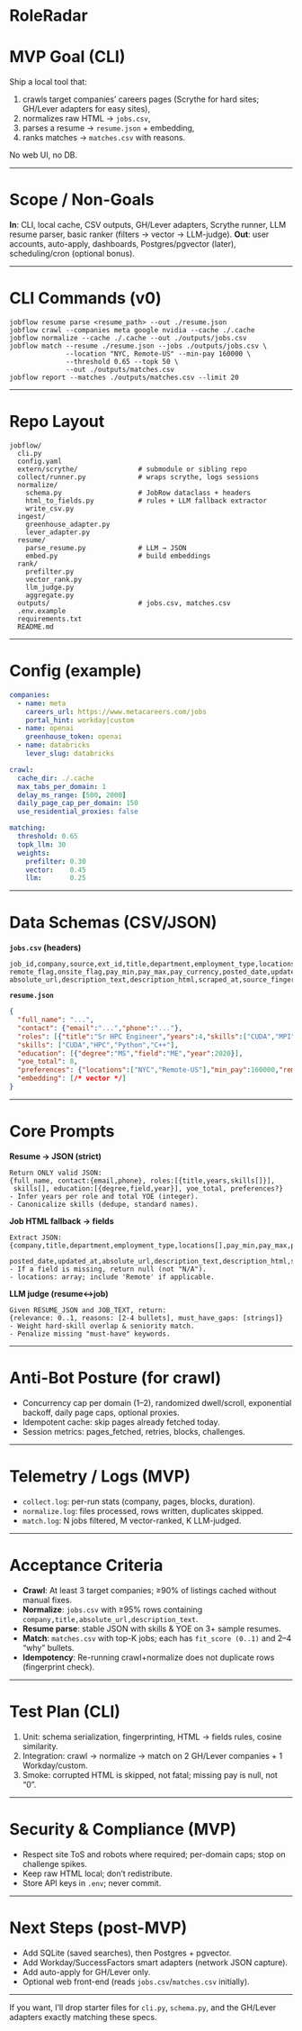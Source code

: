 # RoleRadar
# MVP Goal (CLI)

Ship a local tool that:

1. crawls target companies’ careers pages (Scrythe for hard sites; GH/Lever adapters for easy sites),
2. normalizes raw HTML → `jobs.csv`,
3. parses a resume → `resume.json` + embedding,
4. ranks matches → `matches.csv` with reasons.

No web UI, no DB.

---

# Scope / Non-Goals

**In**: CLI, local cache, CSV outputs, GH/Lever adapters, Scrythe runner, LLM resume parser, basic ranker (filters → vector → LLM-judge).
**Out**: user accounts, auto-apply, dashboards, Postgres/pgvector (later), scheduling/cron (optional bonus).

---

# CLI Commands (v0)

```
jobflow resume parse <resume_path> --out ./resume.json
jobflow crawl --companies meta google nvidia --cache ./.cache
jobflow normalize --cache ./.cache --out ./outputs/jobs.csv
jobflow match --resume ./resume.json --jobs ./outputs/jobs.csv \
              --location "NYC, Remote-US" --min-pay 160000 \
              --threshold 0.65 --topk 50 \
              --out ./outputs/matches.csv
jobflow report --matches ./outputs/matches.csv --limit 20
```

---

# Repo Layout

```
jobflow/
  cli.py
  config.yaml
  extern/scrythe/               # submodule or sibling repo
  collect/runner.py             # wraps scrythe, logs sessions
  normalize/
    schema.py                   # JobRow dataclass + headers
    html_to_fields.py           # rules + LLM fallback extractor
    write_csv.py
  ingest/
    greenhouse_adapter.py
    lever_adapter.py
  resume/
    parse_resume.py             # LLM → JSON
    embed.py                    # build embeddings
  rank/
    prefilter.py
    vector_rank.py
    llm_judge.py
    aggregate.py
  outputs/                      # jobs.csv, matches.csv
  .env.example
  requirements.txt
  README.md
```

---

# Config (example)

```yaml
companies:
  - name: meta
    careers_url: https://www.metacareers.com/jobs
    portal_hint: workday|custom
  - name: openai
    greenhouse_token: openai
  - name: databricks
    lever_slug: databricks

crawl:
  cache_dir: ./.cache
  max_tabs_per_domain: 1
  delay_ms_range: [500, 2000]
  daily_page_cap_per_domain: 150
  use_residential_proxies: false

matching:
  threshold: 0.65
  topk_llm: 30
  weights:
    prefilter: 0.30
    vector:    0.45
    llm:       0.25
```

---

# Data Schemas (CSV/JSON)

**`jobs.csv` (headers)**

```
job_id,company,source,ext_id,title,department,employment_type,locations,
remote_flag,onsite_flag,pay_min,pay_max,pay_currency,posted_date,updated_at,
absolute_url,description_text,description_html,scraped_at,source_fingerprint
```

**`resume.json`**

```json
{
  "full_name": "...",
  "contact": {"email":"...","phone":"..."},
  "roles": [{"title":"Sr HPC Engineer","years":4,"skills":["CUDA","MPI","CTH"]}],
  "skills": ["CUDA","HPC","Python","C++"],
  "education": [{"degree":"MS","field":"ME","year":2020}],
  "yoe_total": 8,
  "preferences": {"locations":["NYC","Remote-US"],"min_pay":160000,"remote_ok":true},
  "embedding": [/* vector */]
}
```

---

# Core Prompts

**Resume → JSON (strict)**

```
Return ONLY valid JSON:
{full_name, contact:{email,phone}, roles:[{title,years,skills[]}],
 skills[], education:[{degree,field,year}], yoe_total, preferences?}
- Infer years per role and total YOE (integer).
- Canonicalize skills (dedupe, standard names).
```

**Job HTML fallback → fields**

```
Extract JSON:
{company,title,department,employment_type,locations[],pay_min,pay_max,pay_currency,
 posted_date,updated_at,absolute_url,description_text,description_html,source}
- If a field is missing, return null (not "N/A").
- locations: array; include 'Remote' if applicable.
```

**LLM judge (resume↔job)**

```
Given RESUME_JSON and JOB_TEXT, return:
{relevance: 0..1, reasons: [2-4 bullets], must_have_gaps: [strings]}
- Weight hard-skill overlap & seniority match.
- Penalize missing "must-have" keywords.
```

---

# Anti-Bot Posture (for crawl)

* Concurrency cap per domain (1–2), randomized dwell/scroll, exponential backoff, daily page caps, optional proxies.
* Idempotent cache: skip pages already fetched today.
* Session metrics: pages_fetched, retries, blocks, challenges.

---

# Telemetry / Logs (MVP)

* `collect.log`: per-run stats (company, pages, blocks, duration).
* `normalize.log`: files processed, rows written, duplicates skipped.
* `match.log`: N jobs filtered, M vector-ranked, K LLM-judged.

---

# Acceptance Criteria

* **Crawl**: At least 3 target companies; ≥90% of listings cached without manual fixes.
* **Normalize**: `jobs.csv` with ≥95% rows containing `company,title,absolute_url,description_text`.
* **Resume parse**: stable JSON with skills & YOE on 3+ sample resumes.
* **Match**: `matches.csv` with top-K jobs; each has `fit_score (0..1)` and 2–4 “why” bullets.
* **Idempotency**: Re-running crawl+normalize does not duplicate rows (fingerprint check).

---

# Test Plan (CLI)

1. Unit: schema serialization, fingerprinting, HTML → fields rules, cosine similarity.
2. Integration: crawl → normalize → match on 2 GH/Lever companies + 1 Workday/custom.
3. Smoke: corrupted HTML is skipped, not fatal; missing pay is null, not “0”.

---

# Security & Compliance (MVP)

* Respect site ToS and robots where required; per-domain caps; stop on challenge spikes.
* Keep raw HTML local; don’t redistribute.
* Store API keys in `.env`; never commit.

---

# Next Steps (post-MVP)

* Add SQLite (saved searches), then Postgres + pgvector.
* Add Workday/SuccessFactors smart adapters (network JSON capture).
* Add auto-apply for GH/Lever only.
* Optional web front-end (reads `jobs.csv`/`matches.csv` initially).

---

If you want, I’ll drop starter files for `cli.py`, `schema.py`, and the GH/Lever adapters exactly matching these specs.
